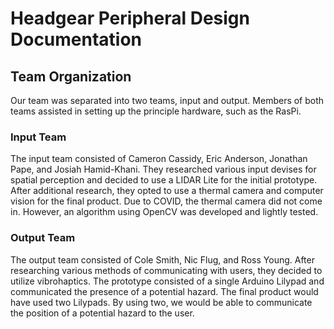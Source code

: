 # Headgear Peripheral Design Documentation

## Team Organization
Our team was separated into two teams, input and output. Members of both teams assisted in setting up the principle hardware, such as the RasPi. 

### Input Team
The input team consisted of Cameron Cassidy, Eric Anderson, Jonathan Pape, and Josiah Hamid-Khani. They researched various input devises for spatial perception and decided to use a LIDAR Lite for the initial prototype. After additional research, they opted to use a thermal camera and computer vision for the final product. Due to COVID, the thermal camera did not come in. However, an algorithm using OpenCV was developed and lightly tested. 

### Output Team
The output team consisted of Cole Smith, Nic Flug, and Ross Young. After researching various methods of communicating with users, they decided to utilize vibrohaptics. The prototype consisted of a single Arduino Lilypad and communicated the presence of a potential hazard. The final product would have used two Lilypads. By using two, we would be able to communicate the position of a potential hazard to the user. 

